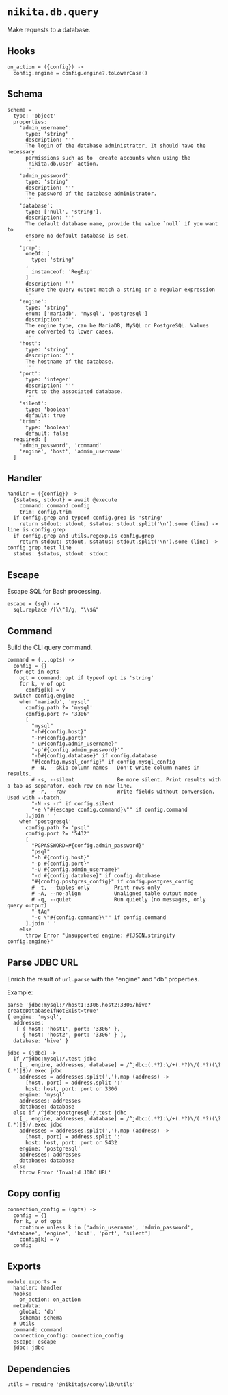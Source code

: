 
# `nikita.db.query`

Make requests to a database.

## Hooks

    on_action = ({config}) ->
      config.engine = config.engine?.toLowerCase()

## Schema

    schema =
      type: 'object'
      properties:
        'admin_username':
          type: 'string'
          description: '''
          The login of the database administrator. It should have the necessary
          permissions such as to  create accounts when using the
          `nikita.db.user` action.
          '''
        'admin_password':
          type: 'string'
          description: '''
          The password of the database administrator.
          '''
        'database':
          type: ['null', 'string'],
          description: '''
          The default database name, provide the value `null` if you want to
          ensore no default database is set.
          '''
        'grep':
          oneOf: [
            type: 'string'
          ,
            instanceof: 'RegExp'
          ]
          description: '''
          Ensure the query output match a string or a regular expression
          '''
        'engine':
          type: 'string'
          enum: ['mariadb', 'mysql', 'postgresql']
          description: '''
          The engine type, can be MariaDB, MySQL or PostgreSQL. Values
          are converted to lower cases.
          '''
        'host':
          type: 'string'
          description: '''
          The hostname of the database.
          '''
        'port':
          type: 'integer'
          description: '''
          Port to the associated database.
          '''
        'silent':
          type: 'boolean'
          default: true
        'trim':
          type: 'boolean'
          default: false
      required: [
        'admin_password', 'command'
        'engine', 'host', 'admin_username'
      ]

## Handler

    handler = ({config}) ->
      {$status, stdout} = await @execute
        command: command config
        trim: config.trim
      if config.grep and typeof config.grep is 'string'
        return stdout: stdout, $status: stdout.split('\n').some (line) -> line is config.grep
      if config.grep and utils.regexp.is config.grep
        return stdout: stdout, $status: stdout.split('\n').some (line) -> config.grep.test line
      status: $status, stdout: stdout
        
## Escape

Escape SQL for Bash processing.

    escape = (sql) ->
      sql.replace /[\\"]/g, "\\$&"

## Command

Build the CLI query command.

    command = (...opts) ->
      config = {}
      for opt in opts
        opt = command: opt if typeof opt is 'string'
        for k, v of opt
          config[k] = v
      switch config.engine
        when 'mariadb', 'mysql'
          config.path ?= 'mysql'
          config.port ?= '3306'
          [
            "mysql"
            "-h#{config.host}"
            "-P#{config.port}"
            "-u#{config.admin_username}"
            "-p'#{config.admin_password}'"
            "-D#{config.database}" if config.database
            "#{config.mysql_config}" if config.mysql_config
            # -N, --skip-column-names   Don't write column names in results.
            # -s, --silent              Be more silent. Print results with a tab as separator, each row on new line.
            # -r, --raw                 Write fields without conversion. Used with --batch.
            "-N -s -r" if config.silent
            "-e \"#{escape config.command}\"" if config.command
          ].join ' '
        when 'postgresql'
          config.path ?= 'psql'
          config.port ?= '5432'
          [
            "PGPASSWORD=#{config.admin_password}"
            "psql"
            "-h #{config.host}"
            "-p #{config.port}"
            "-U #{config.admin_username}"
            "-d #{config.database}" if config.database
            "#{config.postgres_config}" if config.postgres_config
            # -t, --tuples-only        Print rows only
            # -A, --no-align           Unaligned table output mode
            # -q, --quiet              Run quietly (no messages, only query output)
            "-tAq"
            "-c \"#{config.command}\"" if config.command
          ].join ' '
        else
          throw Error "Unsupported engine: #{JSON.stringify config.engine}"
          
## Parse JDBC URL

Enrich the result of `url.parse` with the "engine" and "db" properties.

Example:

```
parse 'jdbc:mysql://host1:3306,host2:3306/hive?createDatabaseIfNotExist=true'
{ engine: 'mysql',
  addresses:
   [ { host: 'host1', port: '3306' },
     { host: 'host2', port: '3306' } ],
  database: 'hive' }
```

    jdbc = (jdbc) ->
      if /^jdbc:mysql:/.test jdbc
        [_, engine, addresses, database] = /^jdbc:(.*?):\/+(.*?)\/(.*?)(\?(.*)|$)/.exec jdbc
        addresses = addresses.split(',').map (address) ->
          [host, port] = address.split ':'
          host: host, port: port or 3306
        engine: 'mysql'
        addresses: addresses
        database: database
      else if /^jdbc:postgresql:/.test jdbc
        [_, engine, addresses, database] = /^jdbc:(.*?):\/+(.*?)\/(.*?)(\?(.*)|$)/.exec jdbc
        addresses = addresses.split(',').map (address) ->
          [host, port] = address.split ':'
          host: host, port: port or 5432
        engine: 'postgresql'
        addresses: addresses
        database: database
      else
        throw Error 'Invalid JDBC URL'

## Copy config

    connection_config = (opts) ->
      config = {}
      for k, v of opts
        continue unless k in ['admin_username', 'admin_password', 'database', 'engine', 'host', 'port', 'silent']
        config[k] = v
      config

## Exports

    module.exports =
      handler: handler
      hooks:
        on_action: on_action
      metadata:
        global: 'db'
        schema: schema
      # Utils
      command: command
      connection_config: connection_config
      escape: escape
      jdbc: jdbc

## Dependencies

    utils = require '@nikitajs/core/lib/utils'
